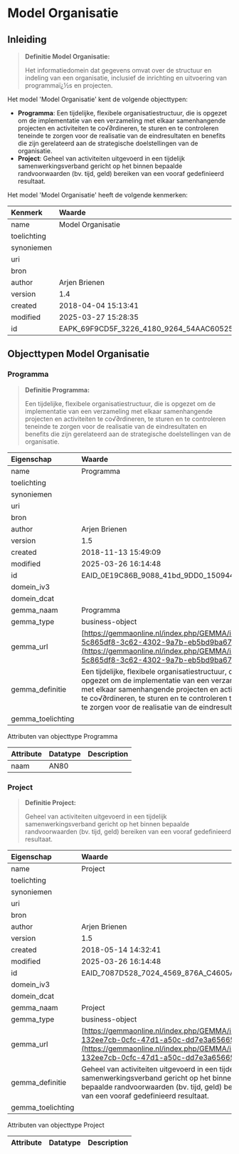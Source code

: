 # Model Organisatie
## Inleiding
> **Definitie Model Organisatie:** 
>
> Het informatiedomein dat gegevens omvat over de structuur en indeling van een organisatie, inclusief de inrichting en uitvoering van programmaï¿½s en projecten.

Het model 'Model Organisatie' kent de volgende objecttypen:

* **Programma**: Een tijdelijke, flexibele organisatiestructuur, die is opgezet om de implementatie van een verzameling met elkaar samenhangende projecten en activiteiten te co√∂rdineren, te sturen en te controleren teneinde te zorgen voor de realisatie van de eindresultaten en benefits die zijn gerelateerd aan de strategische doelstellingen van de organisatie.
* **Project**: Geheel van activiteiten uitgevoerd in een tijdelijk samenwerkingsverband gericht op het binnen bepaalde randvoorwaarden (bv. tijd, geld) bereiken van een vooraf gedefinieerd resultaat.


Het model 'Model Organisatie' heeft de volgende kenmerken:

| Kenmerk | Waarde |
| :--- | :------ |
| name | Model Organisatie |
| toelichting |  |
| synoniemen |  |
| uri |  |
| bron |  |
| author | Arjen Brienen |
| version | 1.4 |
| created | 2018-04-04 15:13:41 |
| modified | 2025-03-27 15:28:35 |
| id | EAPK_69F9CD5F_3226_4180_9264_54AAC6052501 |


## Objecttypen Model Organisatie


### Programma
> **Definitie Programma:** 
>
> Een tijdelijke, flexibele organisatiestructuur, die is opgezet om de implementatie van een verzameling met elkaar samenhangende projecten en activiteiten te co√∂rdineren, te sturen en te controleren teneinde te zorgen voor de realisatie van de eindresultaten en benefits die zijn gerelateerd aan de strategische doelstellingen van de organisatie.

| Eigenschap | Waarde |
| :--- | :------ |
| name | Programma |
| toelichting |  |
| synoniemen |  |
| uri |  |
| bron |  |
| author | Arjen Brienen |
| version | 1.5 |
| created | 2018-11-13 15:49:09 |
| modified | 2025-03-26 16:14:48 |
| id | EAID_0E19C86B_9088_41bd_9DD0_15094426570E |
| domein_iv3 |  |
| domein_dcat |  |
| gemma_naam | Programma |
| gemma_type | business-object |
| gemma_url | [https://gemmaonline.nl/index.php/GEMMA/id-5c865df8-3c62-4302-9a7b-eb5bd9ba6785](https://gemmaonline.nl/index.php/GEMMA/id-5c865df8-3c62-4302-9a7b-eb5bd9ba6785) |
| gemma_definitie | Een tijdelijke, flexibele organisatiestructuur, die is opgezet om de implementatie van een verzameling met elkaar samenhangende projecten en activiteiten te co√∂rdineren, te sturen en te controleren teneinde te zorgen voor de realisatie van de eindresulta |
| gemma_toelichting |  |


Attributen van objecttype Programma

| Attribute | Datatype | Description |
| :--- | :--- | :--- |
| naam | AN80 |  |




### Project
> **Definitie Project:** 
>
> Geheel van activiteiten uitgevoerd in een tijdelijk samenwerkingsverband gericht op het binnen bepaalde randvoorwaarden (bv. tijd, geld) bereiken van een vooraf gedefinieerd resultaat.

| Eigenschap | Waarde |
| :--- | :------ |
| name | Project |
| toelichting |  |
| synoniemen |  |
| uri |  |
| bron |  |
| author | Arjen Brienen |
| version | 1.5 |
| created | 2018-05-14 14:32:41 |
| modified | 2025-03-26 16:14:48 |
| id | EAID_7087D528_7024_4569_876A_C4605A00546D |
| domein_iv3 |  |
| domein_dcat |  |
| gemma_naam | Project |
| gemma_type | business-object |
| gemma_url | [https://gemmaonline.nl/index.php/GEMMA/id-132ee7cb-0cfc-47d1-a50c-dd7e3a656651](https://gemmaonline.nl/index.php/GEMMA/id-132ee7cb-0cfc-47d1-a50c-dd7e3a656651) |
| gemma_definitie | Geheel van activiteiten uitgevoerd in een tijdelijk samenwerkingsverband gericht op het binnen bepaalde randvoorwaarden (bv. tijd, geld) bereiken van een vooraf gedefinieerd resultaat. |
| gemma_toelichting |  |


Attributen van objecttype Project

| Attribute | Datatype | Description |
| :--- | :--- | :--- |






